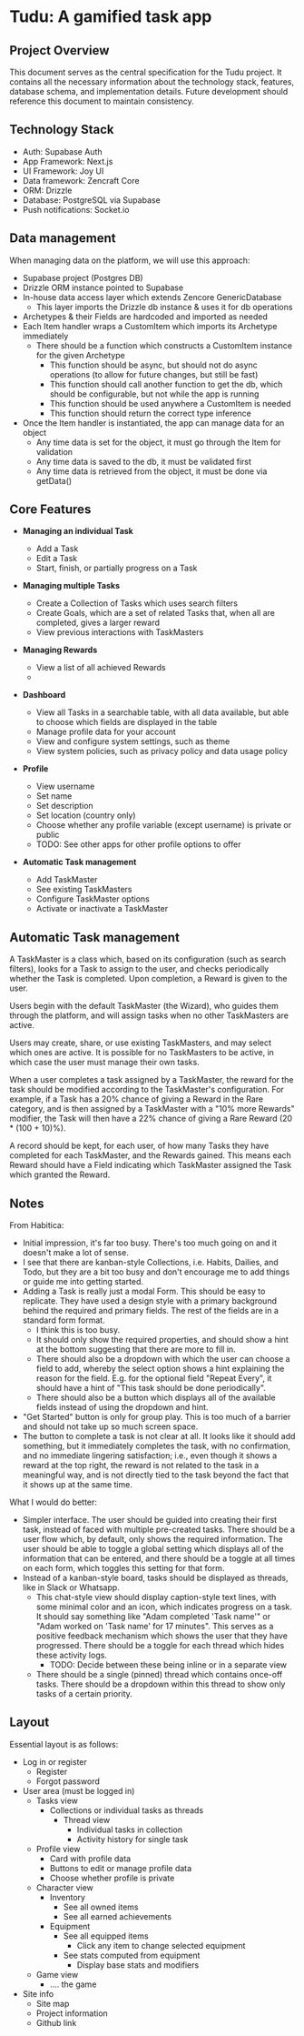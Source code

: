 # Tudu: A gamified task app

## Project Overview

This document serves as the central specification for the Tudu project. It contains all the necessary information about the technology stack, features, database schema, and implementation details. Future development should reference this document to maintain consistency.

## Technology Stack

- Auth: Supabase Auth
- App Framework: Next.js
- UI Framework: Joy UI
- Data framework: Zencraft Core
- ORM: Drizzle
- Database: PostgreSQL via Supabase
- Push notifications: Socket.io

## Data management
When managing data on the platform, we will use this approach:

- Supabase project (Postgres DB)
- Drizzle ORM instance pointed to Supabase
- In-house data access layer which extends Zencore GenericDatabase
	- This layer imports the Drizzle db instance & uses it for db operations
- Archetypes & their Fields are hardcoded and imported as needed
- Each Item handler wraps a CustomItem which imports its Archetype immediately
	- There should be a function which constructs a CustomItem instance for the given Archetype
		- This function should be async, but should not do async operations (to allow for future changes, but still be fast)
		- This function should call another function to get the db, which should be configurable, but not while the app is running
		- This function should be used anywhere a CustomItem is needed
		- This function should return the correct type inference
- Once the Item handler is instantiated, the app can manage data for an object
	- Any time data is set for the object, it must go through the Item for validation
	- Any time data is saved to the db, it must be validated first
	- Any time data is retrieved from the object, it must be done via getData()

## Core Features

- **Managing an individual Task**
	- Add a Task
	- Edit a Task
	- Start, finish, or partially progress on a Task

- **Managing multiple Tasks**
	- Create a Collection of Tasks which uses search filters
	- Create Goals, which are a set of related Tasks that, when all are completed, gives a larger reward
	- View previous interactions with TaskMasters

- **Managing Rewards**
	- View a list of all achieved Rewards
	- 

- **Dashboard**
	- View all Tasks in a searchable table, with all data available, but able to choose which fields are displayed in the table
	- Manage profile data for your account
	- View and configure system settings, such as theme
	- View system policies, such as privacy policy and data usage policy

- **Profile**
	- View username
	- Set name
	- Set description
	- Set location (country only)
	- Choose whether any profile variable (except username) is private or public
	- TODO: See other apps for other profile options to offer

- **Automatic Task management**
	- Add TaskMaster
	- See existing TaskMasters
	- Configure TaskMaster options
	- Activate or inactivate a TaskMaster

## Automatic Task management

A TaskMaster is a class which, based on its configuration (such as search filters), looks for a Task to assign to the user, and checks periodically whether the Task is completed. Upon completion, a Reward is given to the user.

Users begin with the default TaskMaster (the Wizard), who guides them through the platform, and will assign tasks when no other TaskMasters are active.

Users may create, share, or use existing TaskMasters, and may select which ones are active. It is possible for no TaskMasters to be active, in which case the user must manage their own tasks.

When a user completes a task assigned by a TaskMaster, the reward for the task should be modified according to the TaskMaster's configuration. For example, if a Task has a 20% chance of giving a Reward in the Rare category, and is then assigned by a TaskMaster with a "10% more Rewards" modifier, the Task will then have a 22% chance of giving a Rare Reward (20 * (100 + 10)%).

A record should be kept, for each user, of how many Tasks they have completed for each TaskMaster, and the Rewards gained. This means each Reward should have a Field indicating which TaskMaster assigned the Task which granted the Reward.

## Notes

From Habitica:
- Initial impression, it's far too busy. There's too much going on and it doesn't make a lot of sense.
- I see that there are kanban-style Collections, i.e. Habits, Dailies, and Todo, but they are a bit too busy and don't encourage me to add things or guide me into getting started.
- Adding a Task is really just a modal Form. This should be easy to replicate. They have used a design style with a primary background behind the required and primary fields. The rest of the fields are in a standard form format.
	- I think this is too busy.
	- It should only show the required properties, and should show a hint at the bottom suggesting that there are more to fill in.
	- There should also be a dropdown with which the user can choose a field to add, whereby the select option shows a hint explaining the reason for the field. E.g. for the optional field "Repeat Every", it should have a hint of "This task should be done periodically".
	- There should also be a button which displays all of the available fields instead of using the dropdown and hint.
- "Get Started" button is only for group play. This is too much of a barrier and should not take up so much screen space.
- The button to complete a task is not clear at all. It looks like it should add something, but it immediately completes the task, with no confirmation, and no immediate lingering satisfaction; i.e., even though it shows a reward at the top right, the reward is not related to the task in a meaningful way, and is not directly tied to the task beyond the fact that it shows up at the same time.

What I would do better:
- Simpler interface. The user should be guided into creating their first task, instead of faced with multiple pre-created tasks. There should be a user flow which, by default, only shows the required information. The user should be able to toggle a global setting which displays all of the information that can be entered, and there should be a toggle at all times on each form, which toggles this setting for that form.
- Instead of a kanban-style board, tasks should be displayed as threads, like in Slack or Whatsapp.
	- This chat-style view should display caption-style text lines, with some minimal color and an icon, which indicates progress on a task. It should say something like "Adam completed 'Task name'" or "Adam worked on 'Task name' for 17 minutes". This serves as a positive feedback mechanism which shows the user that they have progressed. There should be a toggle for each thread which hides these activity logs.
		- TODO: Decide between these being inline or in a separate view
	- There should be a single (pinned) thread which contains once-off tasks. There should be a dropdown within this thread to show only tasks of a certain priority.

## Layout

Essential layout is as follows:
- Log in or register
	- Register
	- Forgot password
- User area (must be logged in)
	- Tasks view
		- Collections or individual tasks as threads
			- Thread view
				- Individual tasks in collection
				- Activity history for single task
	- Profile view
		- Card with profile data
		- Buttons to edit or manage profile data
		- Choose whether profile is private
	- Character view
		- Inventory
			- See all owned items
			- See all earned achievements
		- Equipment
			- See all equipped items
				- Click any item to change selected equipment
			- See stats computed from equipment
				- Display base stats and modifiers
	- Game view
		- .... the game
- Site info
	- Site map
	- Project information
	- Github link